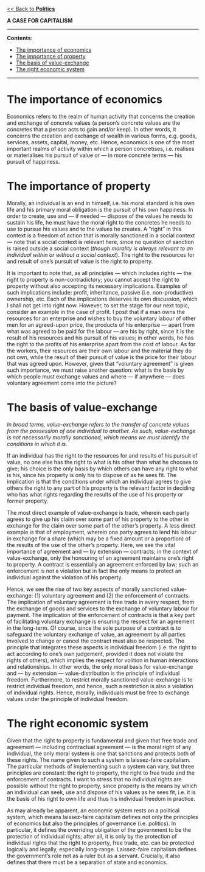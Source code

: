 [<< Back to **Politics**](https://pranigopu.github.io/philosophy/politics)

**A CASE FOR CAPITALISM**

---

**Contents**:

- [The importance of economics](#the-importance-of-economics)
- [The importance of property](#the-importance-of-property)
- [The basis of value-exchange](#the-basis-of-value-exchange)
- [The right economic system](#the-right-economic-system)

---

# The importance of economics
Economics refers to the realm of human activity that concerns the creation and exchange of concrete values (a person’s concrete values are the concretes that a person acts to gain and/or keep). In other words, it concerns the creation and exchange of wealth in various forms, e.g. goods, services, assets, capital, money, etc. Hence, economics is one of the most important realms of activity within which a person concretises, i.e. realises or materialises his pursuit of value or — in more concrete terms — his pursuit of happiness.

# The importance of property
Morally, an individual is an end in himself, i.e. his moral standard is his own life and his primary moral obligation is the pursuit of his own happiness. In order to create, use and — if needed — dispose of the values he needs to sustain his life, he must have the moral right to the concretes he needs to use to pursue his values and to the values he creates. A “right” in this context is a freedom of action that is morally sanctioned in a social context — note that a social context is relevant here, since no question of sanction is raised outside a social context (_though morality is always relevant to an individual within or without a social context_). The right to the resources for and result of one’s pursuit of value is the right to property.

It is important to note that, as all principles — which includes rights — the right to property is non-contradictory; you cannot accept the right to property without also accepting its necessary implications. Examples of such implications include: profit, inheritance, passive (i.e. non-productive) ownership, etc. Each of the implications deserves its own discussion, which I shall not get into right now. However, to set the stage for our next topic, consider an example in the case of profit. I posit that if a man owns the resources for an enterprise and wishes to buy the voluntary labour of other men for an agreed-upon price, the products of his enterprise — apart from what was agreed to be paid for the labour — are his by right, since it is the result of his resources and his pursuit of his values; in other words, he has the right to the profits of his enterprise apart from the cost of labour. As for the workers, their resources are their own labour and the material they do not own, while the result of their pursuit of value is the price for their labour that was agreed upon. However, given that “voluntary agreement” is given such importance, we must raise another question: what is the basis by which people must exchange values and where — if anywhere — does voluntary agreement come into the picture?

# The basis of value-exchange
_In broad terms, value-exchange refers to the transfer of concrete values from the possession of one individual to another. As such, value-exchange is not necessarily morally sanctioned, which means we must identify the conditions in which it is._

If an individual has the right to the resources for and results of his pursuit of value, no one else has the right to what is his other than what he chooses to give; his choice is the only basis by which others can have any right to what is his, since his property is only his to dispose of as he sees fit. The implication is that the conditions under which an individual agrees to give others the right to any part of his property is the relevant factor in deciding who has what rights regarding the results of the use of his property or former property.

The most direct example of value-exchange is trade, wherein each party agrees to give up his claim over some part of his property to the other in exchange for the claim over some part of the other’s property. A less direct example is that of employment, wherein one party agrees to lend his labour in exchange for a share (which may be a fixed amount or a proportion) of the results of the use of the other’s property. Here, we see the vital importance of agreement and — by extension — contracts; in the context of value-exchange, only the honouring of an agreement maintains one’s right to property. A contract is essentially an agreement enforced by law; such an enforcement is not a violation but in fact the only means to protect an individual against the violation of his property.

Hence, we see the rise of two key aspects of morally sanctioned value-exchange: (1) voluntary agreement and (2) the enforcement of contracts. The implication of voluntary agreement is free trade in every respect, from the exchange of goods and services to the exchange of voluntary labour for payment. The implication of the enforcement of contracts is that a key part of facilitating voluntary exchange is ensuring the respect for an agreement in the long-term. Of course, since the sole purpose of a contract is to safeguard the voluntary exchange of value, an agreement by all parties involved to change or cancel the contract must also be respected. The principle that integrates these aspects is individual freedom (i.e. the right to act according to one’s own judgement, provided it does not violate the rights of others), which implies the respect for volition in human interactions and relationships. In other words, the only moral basis for value-exchange and — by extension — value-distribution is the principle of individual freedom. Furthermore, to restrict morally sanctioned value-exchange is to restrict individual freedom, and hence, such a restriction is also a violation of individual rights. Hence, morally, individuals must be free to exchange values under the principle of individual freedom.

# The right economic system
Given that the right to property is fundamental and given that free trade and agreement — including contractual agreement — is the moral right of any individual, the only moral system is one that sanctions and protects both of these rights. The name given to such a system is laissez-faire capitalism. The particular methods of implementing such a system can vary, but three principles are constant: the right to property, the right to free trade and the enforcement of contracts. I want to stress that no individual rights are possible without the right to property, since property is the means by which an individual can seek, use and dispose of his values as he sees fit, i.e. it is the basis of his right to own life and thus his individual freedom in practice.

As may already be apparent, an economic system rests on a political system, which means laissez-faire capitalism defines not only the principles of economics but also the principles of governance (i.e. politics). In particular, it defines the overriding obligation of the government to be the protection of individual rights; after all, it is only by the protection of individual rights that the right to property, free trade, etc. can be protected logically and legally, especially long-range. Laissez-faire capitalism defines the government’s role not as a ruler but as a servant. Crucially, it also defines that there must be a separation of state and economics.
